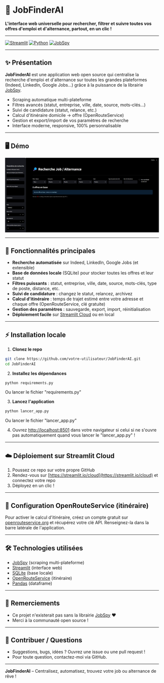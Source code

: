# 🚀 JobFinderAI

**L'interface web universelle pour rechercher, filtrer et suivre toutes vos offres d'emploi et d'alternance, partout, en un clic !**

---

[![Streamlit](https://img.shields.io/badge/Streamlit-Cloud-red?logo=streamlit)](https://streamlit.io/) [![Python](https://img.shields.io/badge/Python-3.10+-blue?logo=python)](https://www.python.org/) [![JobSpy](https://img.shields.io/badge/Powered%20by-JobSpy-green)](https://github.com/speedyapply/JobSpy)

---

## ✨ Présentation

**JobFinderAI** est une application web open source qui centralise la recherche d'emploi et d'alternance sur toutes les grandes plateformes (Indeed, LinkedIn, Google Jobs...) grâce à la puissance de la librairie [JobSpy](https://github.com/speedyapply/JobSpy).

- Scraping automatique multi-plateforme
- Filtres avancés (statut, entreprise, ville, date, source, mots-clés...)
- Suivi de candidature (statut, relance, etc.)
- Calcul d'itinéraire domicile → offre (OpenRouteService)
- Gestion et export/import de vos paramètres de recherche
- Interface moderne, responsive, 100% personnalisable

---

## 🖥️ Démo

<div align="center">
  <img src="screenshot/screen.png" alt="Aperçu de l'application" width="800"/>
</div>

---

## 🚀 Fonctionnalités principales

- **Recherche automatisée** sur Indeed, LinkedIn, Google Jobs (et extensible)
- **Base de données locale** (SQLite) pour stocker toutes les offres et leur statut
- **Filtres puissants** : statut, entreprise, ville, date, source, mots-clés, type de poste, distance, etc.
- **Suivi de candidature** : changez le statut, relancez, archivez
- **Calcul d'itinéraire** : temps de trajet estimé entre votre adresse et chaque offre (OpenRouteService, clé gratuite)
- **Gestion des paramètres** : sauvegarde, export, import, réinitialisation
- **Déploiement facile** sur [Streamlit Cloud](https://streamlit.io/cloud) ou en local

---

## ⚡ Installation locale

1. **Clonez le repo**

```bash
git clone https://github.com/votre-utilisateur/JobFinderAI.git
cd JobFinderAI
```

2. **Installez les dépendances**

```bash
python requirements.py
```
Ou lancer le fichier "requirements.py"

3. **Lancez l'application**

```bash
python lancer_app.py
```
Ou lancer le fichier "lancer_app.py"

4. Ouvrez [http://localhost:8501](http://localhost:8501) dans votre navigateur si celui si ne s'ouvre pas automatiquement quand vous lancer le "lancer_app.py" !

---

## ☁️ Déploiement sur Streamlit Cloud

1. Poussez ce repo sur votre propre GitHub
2. Rendez-vous sur [https://streamlit.io/cloud](https://streamlit.io/cloud) et connectez votre repo
3. Déployez en un clic !

---

## 🔑 Configuration OpenRouteService (itinéraire)

Pour activer le calcul d'itinéraire, créez un compte gratuit sur [openrouteservice.org](https://openrouteservice.org/sign-up/) et récupérez votre clé API. Renseignez-la dans la barre latérale de l'application.

---

## 🛠️ Technologies utilisées
- [JobSpy](https://github.com/speedyapply/JobSpy) (scraping multi-plateforme)
- [Streamlit](https://streamlit.io/) (interface web)
- [SQLite](https://www.sqlite.org/index.html) (base locale)
- [OpenRouteService](https://openrouteservice.org/) (itinéraire)
- [Pandas](https://pandas.pydata.org/) (dataframe)

---

## 🙏 Remerciements
- Ce projet n'existerait pas sans la librairie [JobSpy](https://github.com/speedyapply/JobSpy) ❤️
- Merci à la communauté open source !

---

## 📣 Contribuer / Questions
- Suggestions, bugs, idées ? Ouvrez une issue ou une pull request !
- Pour toute question, contactez-moi via GitHub.

---

**JobFinderAI** – Centralisez, automatisez, trouvez votre job ou alternance de rêve !
